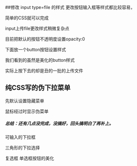##修改 input type=file 的样式
更改按钮输入框等样式都比较容易，

简单的CSS就可以完成

input上传file更改样式稍微复杂点

目前把默认的按钮不透明度设置opacity:0

下面放一个button按钮设置样式

我们看到的虽然是美化的button样式

实际上按下去的却是丑的一批的上传文件

## 纯CSS写的伪下拉菜单

先默认设置隐藏菜单

鼠标经过时显示伪菜单

##### 总结：还有几点没完成，没搞好，回头搞明白了再补上。

可输入的下拉框

三角形的下拉选择

复选框 单选框按钮的美化


